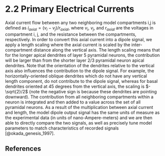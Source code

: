 <!--
# Title: 2.2 Primary Electrical Currents
# Updated: 2024-11-14
#
# Contributors:
    # Dylan Daniels
-->

<!-- compare original: https://jonescompneurolab.github.io/hnn-under_the_hood/06_primary-electrical-currents/06_primary-electrical-currents -->

# 2.2 Primary Electrical Currents

Axial current flow between any two neighboring model compartments i,j is defined as $i_{axial} = (v_i - v_j) / r_{axial}$, where $v_i$, $v_j$, and $r_{axial}$ are the voltages in compartment i, j, and the resistance between the compartments, respectively. In order to convert this axial current into a dipole signal, we apply a length scaling where the axial current is scaled by the inter-compartment distance along the vertical axis. The length scaling means that for the longer apical dendrites of layer 5 pyramidal neurons, the contribution will be larger than from the shorter layer 2/3 pyramidal neuron apical dendrites. Note that the orientation of the dendrites relative to the vertical axis also influences the contribution to the dipole signal. For example, the horizontally-oriented oblique dendrites which do not have any vertical length component, do not contribute to the dipole signal, whereas for basal dendrites oriented at 45 degrees from the vertical axis, the scaling is $-\sqrt{2}/2$ (note the negative sign is because these dendrites are pointing downward). The contribution from all neighboring compartments within a neuron is integrated and then added to a value across the set of all pyramidal neurons. As a result of the multiplication between axial current and length, the model dipole output signal has the same units of measure as the experimental data (in units of nano-Ampere-meters) and we are then able to directly compare the two signals, as well as precisely tune model parameters to match characteristics of recorded signals [@okada_genesis_1997].

## References

<!-- Any Bibtex bibliographic references are automatically generated, so we don't need to add anything other than a section title. -->
